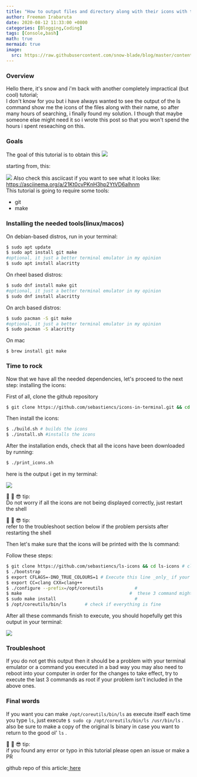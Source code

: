 ```yaml
---
title: "How to output files and directory along with their icons with the ls command"
author: Freeman Irabaruta
date: 2020-08-12 11:33:00 +0800
categories: [Blogging,Coding]
tags: [Console,bash]
math: true
mermaid: true
image:
  src: https://raw.githubusercontent.com/snow-blade/blog/master/content/assets/ls-icons.png
---
```


### Overview

Hello there, it's snow and i'm back with another completely impractical (but cool) tutorial;<br >
I don't know for you but i have always wanted to see the output of the ls command show me the icons of the files along with their name, so after many hours of searching, i finally found my solution. I though that maybe someone else might need it so i wrote this post so that you won't spend the hours i spent reseaching on this.
### Goals
The goal of this tutorial is to obtain this
![](https://raw.githubusercontent.com/snow-blade/blog/master/content/assets/ls-icons.png)

starting from, this:

![](https://raw.githubusercontent.com/snow-blade/blog/master/content/assets/ls-normal.png)
Also check this asciicast if you want to see what it looks like: https://asciinema.org/a/21Kt0cvPKnH3hp2YtVD6alhnm <br/>
This tutorial is going to require some tools:

- git
- make

### Installing the needed tools(linux/macos)

On debian-based distros, run in your terminal:

```bash
$ sudo apt update
$ sudo apt install git make
#optional, it just a better terminal emulator in my opinion
$ sudo apt install alacritty
```

On rheel based distros:

```bash
$ sudo dnf install make git
#optional, it just a better terminal emulator in my opinion
$ sudo dnf install alacritty
```

On arch based distros:

```bash
$ sudo pacman -S git make 
#optional, it just a better terminal emulator in my opinion
$ sudo pacman -S alacritty
```

On mac

`$ brew install git make`



### Time to rock

Now that we have all the needed dependencies, let's proceed to the next step: installing the icons:

First of all, clone the github repository

```bash
$ git clone https://github.com/sebastiencs/icons-in-terminal.git && cd icons-in-terminal
```

Then install the icons:

```bash
$ ./build.sh # builds the icons
$ ./install.sh #installs the icons
```

After the installation ends, check that all the icons have been downloaded by running:

```bash
$ ./print_icons.sh
```

here is the output i get in my terminal:

![](https://raw.githubusercontent.com/snow-blade/blog/master/content/assets/print-icons.png)

<p class='tip' >
   📓 📝 😎  tip:
    <br>
    Do not worry if all the icons are not being displayed correctly, just restart the shell
</p>

<p class='tip'>
   📓 📝 😎  tip:
    <br>
    refer to the troubleshoot section below if the problem persists after restarting the shell
</p>

Then let's make sure that the icons will be printed with the ls command:

Follow these steps:

```bash
$ git clone https://github.com/sebastiencs/ls-icons && cd ls-icons # clone the repo
$ ./bootstrap
$ export CFLAGS=-DNO_TRUE_COLOURS=1 # Execute this line _only_ if your terminal doesn't support true colours
$ export CC=clang CXX=clang++
$ ./configure --prefix=/opt/coreutils            #
$ make                                         #  these 3 command might take a bit of time to complete, so be a bit patient
$ sudo make install                              #
$ /opt/coreutils/bin/ls       # check if everything is fine

```

After all these commands finish to execute, you should hopefully get this output in your terminal:

![](https://raw.githubusercontent.com/snow-blade/blog/master/content/assets/ls-opt.png)

### Troubleshoot

If you do not get this output then it should be a problem with your terminal emulator or a command you executed in a bad way you may also need to reboot into your computer in order for the changes to take effect, try to execute the last 3 commands as root if your problem isn't included in the above ones.

### Final words

If you want you can make `/opt/coreutils/bin/ls` as execute itself each time you type `ls`, just execute `$ sudo cp /opt/coreutils/bin/ls /usr/bin/ls` . also be sure to make a copy of the original ls binary in case you want to return to the good ol' `ls` .

<p class='tip'>
📓 📝 😎  tip:
<br/>
if you found any error or typo in this tutorial please open an issue or make a PR 
</p>
github repo of this article:<a href="github.com/snow-blade/blog/blob/master/content/print-icons-in-terminal.md"> here</a>
